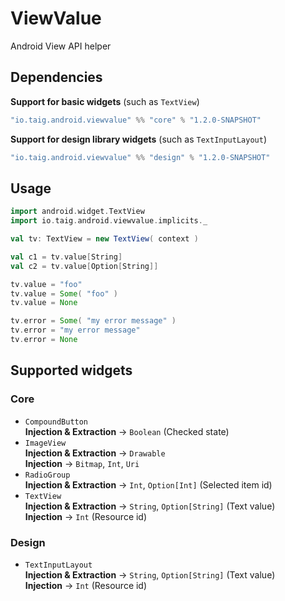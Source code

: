 # ViewValue
Android View API helper

## Dependencies

**Support for basic widgets** (such as `TextView`)

````scala
"io.taig.android.viewvalue" %% "core" % "1.2.0-SNAPSHOT"
````

**Support for design library widgets** (such as `TextInputLayout`)

````scala
"io.taig.android.viewvalue" %% "design" % "1.2.0-SNAPSHOT"
````

## Usage

````scala
import android.widget.TextView
import io.taig.android.viewvalue.implicits._

val tv: TextView = new TextView( context )

val c1 = tv.value[String]
val c2 = tv.value[Option[String]]

tv.value = "foo"
tv.value = Some( "foo" )
tv.value = None

tv.error = Some( "my error message" )
tv.error = "my error message"
tv.error = None
````

## Supported widgets

### Core

 - `CompoundButton`  
 **Injection & Extraction** → `Boolean` (Checked state)
 - `ImageView`  
 **Injection & Extraction** → `Drawable`  
 **Injection** → `Bitmap`, `Int`, `Uri`
 - `RadioGroup`  
 **Injection & Extraction** → `Int`, `Option[Int]` (Selected item id)
 - `TextView`  
 **Injection & Extraction** → `String`, `Option[String]` (Text value)  
 **Injection** → `Int` (Resource id)

### Design

 - `TextInputLayout`  
 **Injection & Extraction** → `String`, `Option[String]` (Text value)  
 **Injection** → `Int` (Resource id)